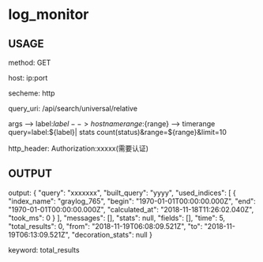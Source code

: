 # log_monitor

## USAGE ##
method:
GET

host:
ip:port

secheme:
http

query_uri:
/api/search/universal/relative

args --> label:${label} -->hostname   range:${range} --> timerange
query=label:${label}| stats count(status)&range=${range}&limit=10

http_header:
Authorization:xxxxx(需要认证)


## OUTPUT ##

output:
{
    "query": "xxxxxxx",
	"built_query": "yyyy",
    "used_indices": [
        {
            "index_name": "graylog_765",
            "begin": "1970-01-01T00:00:00.000Z",
            "end": "1970-01-01T00:00:00.000Z",
            "calculated_at": "2018-11-18T11:26:02.040Z",
            "took_ms": 0
        }
    ],
    "messages": [],
    "stats": null,
    "fields": [],
    "time": 5,
    "total_results": 0,
    "from": "2018-11-19T06:08:09.521Z",
    "to": "2018-11-19T06:13:09.521Z",
    "decoration_stats": null
}

keyword: total_results

